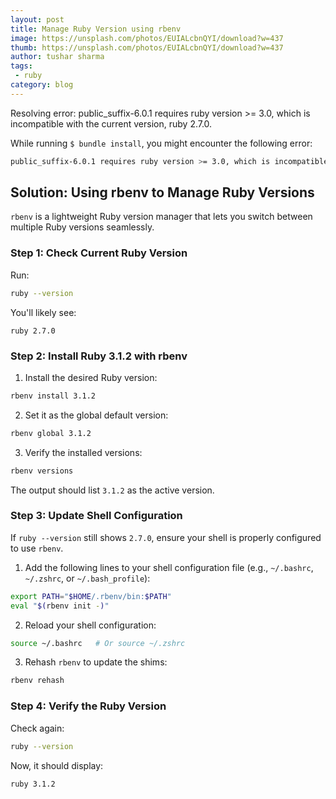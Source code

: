 ```yaml
---
layout: post
title: Manage Ruby Version using rbenv
image: https://unsplash.com/photos/EUIALcbnQYI/download?w=437
thumb: https://unsplash.com/photos/EUIALcbnQYI/download?w=437
author: tushar sharma
tags:
 - ruby
category: blog
---
```


Resolving error: public_suffix-6.0.1 requires ruby version >= 3.0, which is incompatible with the current version, ruby 2.7.0.<!-- truncate_here -->


While running `$ bundle install`, you might encounter the following error:

```bash
public_suffix-6.0.1 requires ruby version >= 3.0, which is incompatible with the current version, ruby 2.7.0
```

## Solution: Using rbenv to Manage Ruby Versions

`rbenv` is a lightweight Ruby version manager that lets you switch between multiple Ruby versions seamlessly.

### Step 1: Check Current Ruby Version

Run:

```bash
ruby --version
```

You'll likely see:

```
ruby 2.7.0
```

### Step 2: Install Ruby 3.1.2 with rbenv

1. Install the desired Ruby version:

```bash
rbenv install 3.1.2
```

2. Set it as the global default version:

```bash
rbenv global 3.1.2
```

3. Verify the installed versions:

```bash
rbenv versions
```

   The output should list `3.1.2` as the active version.

### Step 3: Update Shell Configuration

If `ruby --version` still shows `2.7.0`, ensure your shell is properly configured to use `rbenv`.

1. Add the following lines to your shell configuration file (e.g., `~/.bashrc`, `~/.zshrc`, or `~/.bash_profile`):

```bash
export PATH="$HOME/.rbenv/bin:$PATH"
eval "$(rbenv init -)"
```

2. Reload your shell configuration:

```bash
source ~/.bashrc   # Or source ~/.zshrc
```

3. Rehash `rbenv` to update the shims:

```bash
rbenv rehash
```

### Step 4: Verify the Ruby Version

Check again:

```bash
ruby --version
```

Now, it should display:

```
ruby 3.1.2
```